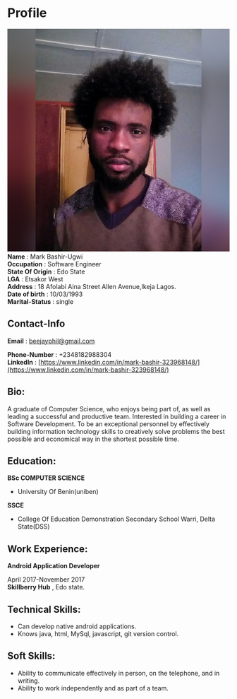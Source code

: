 # Profile
![profile image](profile.jpg)  
**Name** :  Mark Bashir-Ugwi    
**Occupation** : Software Engineer  
**State Of Origin** : Edo State  
**LGA** :   Etsakor West  
**Address** :  18 Afolabi Aina Street Allen Avenue,Ikeja Lagos.  
**Date of birth** : 10/03/1993   
**Marital-Status** : single
## Contact-Info
**Email** : [beejayphil@gmail.com](mailto:beejayphil@gmail.com)
 
**Phone-Number** : +2348182988304  
**LinkedIn** : [https://www.linkedin.com/in/mark-bashir-323968148/](https://www.linkedin.com/in/mark-bashir-323968148/)  
## Bio: 
A graduate of Computer Science, who enjoys being part of, as well as leading a successful and productive team. Interested in building a career in Software Development. To be an exceptional personnel by effectively building information technology skills to creatively solve problems the best possible and economical way in the shortest possible time.  
## Education:  
**BSc COMPUTER SCIENCE**  
- University Of Benin(uniben)

**SSCE**  
- College Of Education Demonstration Secondary School Warri, Delta State(DSS)

## Work Experience:  
**Android Application Developer**

April 2017-November 2017  
**Skillberry Hub** , Edo state.

## Technical Skills:

- Can develop native android applications.  
-  Knows java, html, MySql, javascript, git version control.

## Soft Skills: 
- Ability to communicate effectively in person, on the telephone, and in writing.  
- Ability to work independently and as part of a team.



